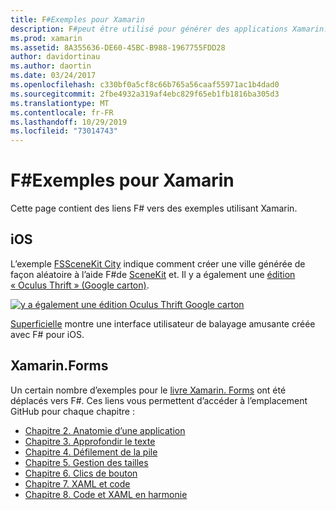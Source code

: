 ```yaml
---
title: F#Exemples pour Xamarin
description: F#peut être utilisé pour générer des applications Xamarin. Ce document contient des liens vers divers projets d’application Xamarin iOS, Mac et Xamarin. Forms F#écrits dans.
ms.prod: xamarin
ms.assetid: 8A355636-DE60-45BC-B988-1967755FDD28
author: davidortinau
ms.author: daortin
ms.date: 03/24/2017
ms.openlocfilehash: c330bf0a5cf8c66b765a56caaf55971ac1b4dad0
ms.sourcegitcommit: 2fbe4932a319af4ebc829f65eb1fb1816ba305d3
ms.translationtype: MT
ms.contentlocale: fr-FR
ms.lasthandoff: 10/29/2019
ms.locfileid: "73014743"
---
```

# <a name="f-samples-for-xamarin"></a>F#Exemples pour Xamarin

Cette page contient des liens F# vers des exemples utilisant Xamarin.

## <a name="ios"></a>iOS

L’exemple [FSSceneKit City](https://docs.microsoft.com/samples/xamarin/ios-samples/ios8-fsscenekit/) indique comment créer une ville générée de façon aléatoire à l’aide F#de [SceneKit](xref:SceneKit) et. Il y a également une [édition « Oculus Thrift » (Google carton)](https://docs.microsoft.com/samples/xamarin/ios-samples/ios8-scenekitfsharp/).

[![y a également une édition Oculus Thrift Google carton](samples-images/fxscenekit-sml.png)](samples-images/fxscenekit.png#lightbox)

[Superficielle](https://github.com/dvdsgl/shallow) montre une interface utilisateur de balayage amusante créée avec F# pour iOS.

## <a name="xamarinforms"></a>Xamarin.Forms

Un certain nombre d’exemples pour le [livre Xamarin. Forms](~/xamarin-forms/creating-mobile-apps-xamarin-forms/index.md) ont été déplacés vers F#. Ces liens vous permettent d’accéder à l’emplacement GitHub pour chaque chapitre :

- [Chapitre 2. Anatomie d’une application](https://github.com/xamarin/xamarin-forms-book-samples/tree/master/Chapter02/FS)
- [Chapitre 3. Approfondir le texte](https://github.com/xamarin/xamarin-forms-book-samples/tree/master/Chapter03/FS)
- [Chapitre 4. Défilement de la pile](https://github.com/xamarin/xamarin-forms-book-samples/tree/master/Chapter04/FS)
- [Chapitre 5. Gestion des tailles](https://github.com/xamarin/xamarin-forms-book-samples/tree/master/Chapter05/FS)
- [Chapitre 6. Clics de bouton](https://github.com/xamarin/xamarin-forms-book-samples/tree/master/Chapter06/FS)
- [Chapitre 7. XAML et code](https://github.com/xamarin/xamarin-forms-book-samples/tree/master/Chapter07/FS/CodePlusXaml)
- [Chapitre 8. Code et XAML en harmonie](https://github.com/xamarin/xamarin-forms-book-samples/tree/master/Chapter08/FS/XamlKeypad)
